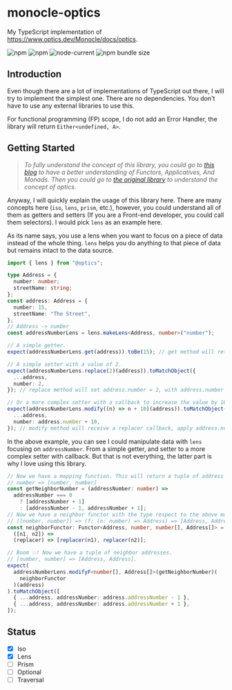 # monocle-optics

My TypeScript implementation of https://www.optics.dev/Monocle/docs/optics.

![npm](https://img.shields.io/npm/v/monocle-optics)
![npm](https://img.shields.io/npm/dt/monocle-optics)
![node-current](https://img.shields.io/node/v/monocle-optics)
![npm bundle size](https://img.shields.io/bundlephobia/minzip/monocle-optics)


## Introduction

Even though there are a lot of implementations of TypeScript out there, I will try to implement the simplest one. There are no dependencies. You don't have to use any external libraries to use this.

For functional programming (FP) scope, I do not add an Error Handler, the library will return `Either<undefined, A>`.

## Getting Started

> _To fully understand the concept of this library, you could go to [this blog](https://adueck.github.io/blog/functors-applicatives-and-monads-with-pictures-in-typescript/) to have a better understanding of Functors, Applicatives, And Monads. Then you could go to [the original library](https://www.optics.dev/Monocle/docs/optics) to understand the concept of optics._

Anyway, I will quickly explain the usage of this library here. There are many concepts here (`iso`, `lens`, `prism`, etc.), however, you could understand all of them as getters and setters (If you are a Front-end developer, you could call them selectors). I would pick `lens` as an example here.

As its name says, you use a lens when you want to focus on a piece of data instead of the whole thing. `lens` helps you do anything to that piece of data but remains intact to the data source.

```typescript
import { lens } from "@optics";

type Address = {
  number: number;
  streetName: string;
};
const address: Address = {
  number: 15,
  streetName: "The Street",
};
// Address -> number
const addressNumberLens = lens.makeLens<Address, number>("number");

// A simple getter.
expect(addressNumberLens.get(address)).toBe(15); // get method will return address.number.

// A simple setter with a value of 2.
expect(addressNumberLens.replace(2)(address)).toMatchObject({
  ...address,
  number: 2,
}); // replace method will set address.number = 2, with address.number is still 15.

// Or a more complex setter with a callback to increase the value by 10.
expect(addressNumberLens.modify((n) => n + 10)(address)).toMatchObject({
  ...address,
  number: address.number + 10,
}); // modify method will receive a replacer callback, apply address.number to n param, which here is 25.
```

In the above example, you can see I could manipulate data with `lens` focusing on `addressNumber`. From a simple getter, and setter to a more complex setter with callback. But that is not everything, the latter part is why I love using this library.

```typescript
// Now we have a mapping function. This will return a tuple of address numbers.
// number => [number, number]
const getNeighborNumber = (addressNumber: number) =>
  addressNumber === 0
    ? [addressNumber + 1]
    : [addressNumber - 1, addressNumber + 1];
// Now we have a neighbor functor with the type respect to the above mapper.
// ([number, number]) => (f: (n: number) => Address) => [Address, Address]
const neighborFunctor: Functor<Address, number, number[], Address[]> =
  ([n1, n2]) =>
  (replacer) => [replacer(n1), replacer(n2)];

// Boom 💥! Now we have a tuple of neighbor addresses.
// [number, number] => [Address, Address].
expect(
  addressNumberLens.modifyF<number[], Address[]>(getNeighborNumber)(
    neighborFunctor
  )(address)
).toMatchObject([
  { ...address, addressNumber: address.addressNumber - 1 },
  { ...address, addressNumber: address.addressNumber + 1 },
]);
```

## Status

- [x] Iso
- [x] Lens
- [ ] Prism
- [ ] Optional
- [ ] Traversal
